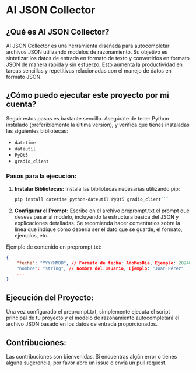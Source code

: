 # AI JSON Collector

## ¿Qué es AI JSON Collector?

AI JSON Collector es una herramienta diseñada para autocompletar archivos JSON utilizando modelos de razonamiento. Su objetivo es sintetizar los datos de entrada en formato de texto y convertirlos en formato JSON de manera rápida y sin esfuerzo. Esto aumenta la productividad en tareas sencillas y repetitivas relacionadas con el manejo de datos en formato JSON.

## ¿Cómo puedo ejecutar este proyecto por mi cuenta?

Seguir estos pasos es bastante sencillo. Asegúrate de tener Python instalado (preferiblemente la última versión), y verifica que tienes instaladas las siguientes bibliotecas:

- `datetime`
- `dateutil`
- `PyQt5`
- `gradio_client`

### Pasos para la ejecución:

1. **Instalar Bibliotecas:**
   Instala las bibliotecas necesarias utilizando pip:
   ```sh
   pip install datetime python-dateutil PyQt5 gradio_client```

2. **Configurar el Prompt:**
	Escribe en el archivo preprompt.txt el prompt que deseas pasar al modelo, incluyendo la estructura básica del JSON y explicaciones detalladas. Se recomienda hacer comentarios sobre la línea que indique cómo debería ser el dato que se guarde, el formato, ejemplos, etc.

Ejemplo de contenido en preprompt.txt:

```json
{
    "fecha": "YYYYMMDD", // Formato de fecha: AñoMesDía, Ejemplo: 20240812
    "nombre": "string", // Nombre del usuario, Ejemplo: "Juan Pérez"
    ...
}
```

## Ejecución del Proyecto:
Una vez configurado el preprompt.txt, simplemente ejecuta el script principal de tu proyecto y el modelo de razonamiento autocompletará el archivo JSON basado en los datos de entrada proporcionados.

## Contribuciones:
Las contribuciones son bienvenidas. Si encuentras algún error o tienes alguna sugerencia, por favor abre un issue o envía un pull request.

